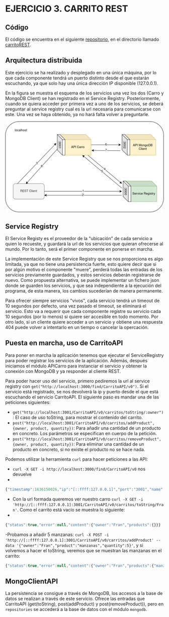 # EJERCICIO 3. CARRITO REST
  
## Código

El código se encuentra en el siguiente [repositorio](https://github.com/Fran-FC/sad), en el directorio llamado [carritoREST](https://github.com/Fran-FC/sad/tree/main/carritoREST).
  
## Arquitectura distribuida

Este ejercicio se ha realizado y desplegado en una única máquina, por lo que cada componente tendrá un puerto distinto desde el que estarán escuchando, ya que solo hay una única dirección IP disponible (127.0.0.1).

En la figura se muestra el esquema de los servicios una vez los dos (Carro y MongoDB Client) se han registrado en el Service Registry. Posteriormente, cuando se quiera acceder por primera vez a uno de los servicios, se deberá preguntar al service registry cual es la url necesaria para comunicarse con este. Una vez se haya obtenido, ya no hará falta volver a preguntarle.

<img src="imgs/diagramaCarroREST1.png">

## Service Registry

El Service Registy es el proveedor de la "ubicación" de cada servicio a quien lo recueste, y guardará la url de los servicios que quieran ofrecerse al mundo. Por lo tanto, será el primer componente en ponerse en marcha. 

La implementación de este Service Registry que se nos proporciona es algo limitada, ya que no tiene una persistencia fuerte, esto quiere decir que si por algún motivo el componente "muere", perderá todas las entradas de los servicios previamente guardados, y estos servicios deberán registrarse de nuevo. Como propuesta alternativa, se puede implementar un fichero json donde se guarden los servicios, y que sea independiente a la ejecución del programa, de esta manera, los cambios sucederían de manera permanente.

Para ofrecer siempre servicios "vivos", cada servicio tendrá un timeout de 10 segundos por defecto, una vez pasado el timeout, se eliminará el servicio. Esto va a requerir que cada componente registre su servicio cada 10 segundos (por lo menos) si quiere ser accesible en todo momento. Por otro lado, si un cliente quiere acceder a un servicio y obtiene una respuesta 404 puede volver a intentarlo en un tiempo o cancelar la opercación.

## Puesta en marcha, uso de CarritoAPI

Para poner en marcha la aplicación tenemos que ejecutar el ServiceRegistry para poder registrar los servicios de la aplicación. Además, después iniciamos el módulo APICarro para instanciar el servicio y obtener la conexión con MongoDB y ya responder al cliente REST. 

Para poder hacer uso del servicio, primero pediremos la url al service registry con 
`get("http://localhost:3000/find/CarritoAPI/v0")`. Si el servicio está registrado, se nos devolverá la ip y puerto desde el que está escuchando el servicio CarritoAPI. El siguiente paso es mandar una de las peticiones siguientes:
- `get("http://localhost:3001/CarritoAPI/v0/carritos/toString/:owner")`: El caso de uso toString, para mostrar el contenido del carrito.
- `post("http://localhost:3001/CarritoAPI/v0/carritos/addProduct", {owner, product, quantity})`: Para añadir una cantidad de un producto en concreto. Los parámetros se especifican en cuerpo de la petición.
- `post("http://localhost:3001/CarritoAPI/v0/carritos/removeProduct", {owner, product, quantity})`: Para eliminar una cantidad de un producto en concreto, si no existe el producto no se hace nada.

Podemos utilizar la herramienta `curl` para hacer peticiones a las API:
- `curl -X GET -i http://localhost:3000/find/CarritoAPI/v0` nos devuelve
-
```JavaScript
{"timestamp":1636150026,"ip":"[::ffff:127.0.0.1]","port":"3001","name":"CarritoAPI","version":"v0"}
```

- Con la url formada queremos ver nuestro carro `curl -X GET -i 'http://[::ffff:127.0.0.1]:3001/CarritoAPI/v0/carritos/toString/Fran'`. Como el carrito está vacío se muestra lo siguiente:
-
```JavaScript
{"status":true,"error":null,"content":{"owner":"Fran","products":{}}}
```

-Probamos a añadir 5 manzanas: `curl -X POST -i 'http://[::ffff:127.0.0.1]:3001/CarritoAPI/v0/carritos/addProduct' --data '{"owner":"Fran","product":"manzanas","quantity":5}'`, y si volvemos a hacer el toString, veremos que se muestran las manzanas en el carrito:

```JavaScript
{"status":true,"error":null,"content":{"owner":"Fran","products":{"manzanas":5}}}
```

## MongoClientAPI
La persistencia se consigue a través de MongoDB, los accesos a la base de datos se realizan a través de este servicio. Ofrece las entradas que CarritoAPI (get(toString), post(addProduct) y post(removeProduct)), pero en `repositories` se accederá a la base de datos con el módulo `mongodb`.
